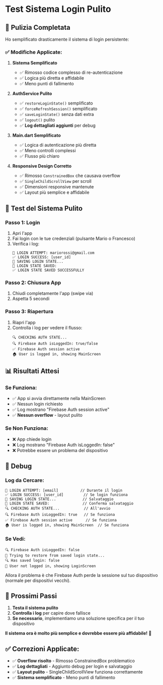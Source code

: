 # Test Sistema Login Pulito

## 🧹 **Pulizia Completata**

Ho semplificato drasticamente il sistema di login persistente:

### ✅ **Modifiche Applicate:**

1. **Sistema Semplificato**
   - ✅ Rimosso codice complesso di re-autenticazione
   - ✅ Logica più diretta e affidabile
   - ✅ Meno punti di fallimento

2. **AuthService Pulito**
   - ✅ `restoreLoginState()` semplificato
   - ✅ `forceRefreshSession()` semplificato
   - ✅ `saveLoginState()` senza dati extra
   - ✅ `logout()` pulito
   - ✅ **Log dettagliati aggiunti** per debug

3. **Main.dart Semplificato**
   - ✅ Logica di autenticazione più diretta
   - ✅ Meno controlli complessi
   - ✅ Flusso più chiaro

4. **Responsive Design Corretto**
   - ✅ Rimosso `ConstrainedBox` che causava overflow
   - ✅ `SingleChildScrollView` per scroll
   - ✅ Dimensioni responsive mantenute
   - ✅ Layout più semplice e affidabile

## 🧪 **Test del Sistema Pulito**

### **Passo 1: Login**
1. Apri l'app
2. Fai login con le tue credenziali (pulsante Mario o Francesco)
3. Verifica i log:
   ```
   🔐 LOGIN ATTEMPT: mariorossi@gmail.com
   ✅ LOGIN SUCCESS: [user_id]
   💾 SAVING LOGIN STATE...
   🔐 LOGIN STATE SAVED:
   ✅ LOGIN STATE SAVED SUCCESSFULLY
   ```

### **Passo 2: Chiusura App**
1. Chiudi completamente l'app (swipe via)
2. Aspetta 5 secondi

### **Passo 3: Riapertura**
1. Riapri l'app
2. Controlla i log per vedere il flusso:
   ```
   🔍 CHECKING AUTH STATE...
   🔍 Firebase Auth isLoggedIn: true/false
   ✅ Firebase Auth session active
   🏠 User is logged in, showing MainScreen
   ```

## 📊 **Risultati Attesi**

### **Se Funziona:**
- ✅ App si avvia direttamente nella MainScreen
- ✅ Nessun login richiesto
- ✅ Log mostrano "Firebase Auth session active"
- ✅ **Nessun overflow** - layout pulito

### **Se Non Funziona:**
- ❌ App chiede login
- ❌ Log mostrano "Firebase Auth isLoggedIn: false"
- ❌ Potrebbe essere un problema del dispositivo

## 🔧 **Debug**

### **Log da Cercare:**
```
🔐 LOGIN ATTEMPT: [email]          // Durante il login
✅ LOGIN SUCCESS: [user_id]         // Se login funziona
💾 SAVING LOGIN STATE...            // Salvataggio
🔐 LOGIN STATE SAVED:               // Conferma salvataggio
🔍 CHECKING AUTH STATE...           // All'avvio
🔍 Firebase Auth isLoggedIn: true   // Se funziona
✅ Firebase Auth session active      // Se funziona
🏠 User is logged in, showing MainScreen  // Se funziona
```

### **Se Vedi:**
```
🔍 Firebase Auth isLoggedIn: false
🔄 Trying to restore from saved login state...
🔍 Has saved login: false
🔐 User not logged in, showing LoginScreen
```

Allora il problema è che Firebase Auth perde la sessione sul tuo dispositivo (normale per dispositivi vecchi).

## 🎯 **Prossimi Passi**

1. **Testa il sistema pulito**
2. **Controlla i log** per capire dove fallisce
3. **Se necessario**, implementiamo una soluzione specifica per il tuo dispositivo

**Il sistema ora è molto più semplice e dovrebbe essere più affidabile!** 🚀

## ✅ **Correzioni Applicate:**

- ✅ **Overflow risolto** - Rimosso ConstrainedBox problematico
- ✅ **Log dettagliati** - Aggiunto debug per login e salvataggio
- ✅ **Layout pulito** - SingleChildScrollView funziona correttamente
- ✅ **Sistema semplificato** - Meno punti di fallimento 